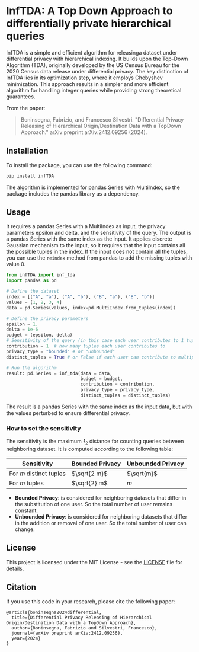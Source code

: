 # InfTDA: A Top Down Approach to differentially private hierarchical queries
InfTDA is a simple and efficient algorithm for releasinga dataset under differential privacy with 
hierarchical indexing. It builds upon the Top-Down Algorithm (TDA), originally developed by the US Census Bureau for the 2020 
Census data release under differential privacy. 
The key distinction of InfTDA lies in its optimization step, 
where it employs Chebyshev minimization. 
This approach results in a simpler and more efficient algorithm 
for handling integer queries while providing strong theoretical guarantees.

From the paper:
> Boninsegna, Fabrizio, and Francesco Silvestri. "Differential Privacy Releasing of Hierarchical Origin/Destination Data with a TopDown Approach." arXiv preprint arXiv:2412.09256 (2024).
## Installation
To install the package, you can use the following command:
```bash
pip install infTDA
```
The algorithm is implemented for pandas Series with MultiIndex, so the package includes the pandas library as a dependency.

## Usage
It requires a pandas Series with a MultiIndex as input, the privacy parameters epsilon and delta, and the sensitivity of the query. The output is a pandas Series with the same index as the input.
It applies discrete Gaussian mechanism to the input, so it requires that the input contains all the possible tuples in the index. If the input does not contain all the tuples, 
you can use the `reindex` method from pandas to add the missing tuples with value 0.
```python
from infTDA import inf_tda
import pandas as pd

# Define the dataset
index = [("A", "a"), ("A", "b"), ("B", "a"), ("B", "b")]
values = [1, 2, 3, 4]
data = pd.Series(values, index=pd.MultiIndex.from_tuples(index))

# Define the privacy parameters
epsilon = 1.
delta = 1e-6
budget = (epsilon, delta)
# Sensitivity of the query (in this case each user contributes to 1 tuple)
contribution = 1  # how many tuples each user contributes to
privacy_type = "bounded" # or "unbounded"
distinct_tuples = True # or False if each user can contribute to multiple non-distinct tuples

# Run the algorithm
result: pd.Series = inf_tda(data = data, 
                            budget = budget, 
                            contribution = contribution,
                            privacy_type = privacy_type,
                            distinct_tuples = distinct_tuples)
```
The result is a pandas Series with the same index as the input data, but with the values perturbed to ensure differential privacy.

### How to set the sensitivity
The sensitivity is the maximum $\ell_2$ distance for counting queries between neighboring dataset. It is computed
according to the following table:

| Sensitivity             | Bounded Privacy | Unbounded Privacy |
|-------------------------|-----------------|-------------------|
| For $m$ distinct tuples | $\sqrt{2 m}$    | $\sqrt{m}$        |
| For $m$ tuples          | $\sqrt{2} m$    | $m$               |

- **Bounded Privacy**: is considered for neighboring datasets that differ in the substitution of one user. So the total number of user remains constant.
- **Unbounded Privacy**: is considered for neighboring datasets that differ in the addition or removal of one user. So the total number of user can change.

## License
This project is licensed under the MIT License - see the [LICENSE](LICENSE) file for details.

## Citation
If you use this code in your research, please cite the following paper:
```
@article{boninsegna2024differential,
  title={Differential Privacy Releasing of Hierarchical Origin/Destination Data with a TopDown Approach},
  author={Boninsegna, Fabrizio and Silvestri, Francesco},
  journal={arXiv preprint arXiv:2412.09256},
  year={2024}
}
```